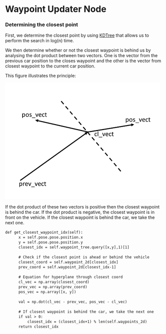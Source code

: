 # Waypoint Updater Node

### Determining the closest point

First, we determine the closest point by using [KDTree](https://docs.scipy.org/doc/scipy-0.14.0/reference/generated/scipy.spatial.KDTree.html) that allows us to perform the search in log(n) time.

We then determine whether or not the closest waypoint is behind us by analysing the dot product between two vectors. One is the vector from the previous car position to the closes waypoint and the other is the vector from closest waypoint to the current car position.

This figure illustrates the principle:

<img src="/imgs/waypoint_hyperplane.png" width="500">

If the dot product of these two vectors is positive then the closest waypoint is behind the car. If the dot product is negative, the closest waypoint is in front on the vehicle. If the closest waypoint is behind the car, we take the next one.

```
def get_closest_waypoint_idx(self):
      x = self.pose.pose.position.x
      y = self.pose.pose.position.y
      closest_idx = self.waypoint_tree.query([x,y],1)[1]

      # Check if the closest point is ahead or behind the vehicle
      closest_coord = self.waypoint_2d[closest_idx]
      prev_coord = self.waypoint_2d[closest_idx-1]

      # Equation for hyperplane through closest coord
      cl_vec = np.array(closest_coord)
      prev_vec = np.array(prev_coord)
      pos_vec = np.array([x, y])

      val = np.dot(cl_vec - prev_vec, pos_vec - cl_vec)

      # If closest waypoint is behind the car, we take the next one
      if val > 0:
          closest_idx = (closest_idx+1) % len(self.waypoints_2d)
      return closest_idx
```
